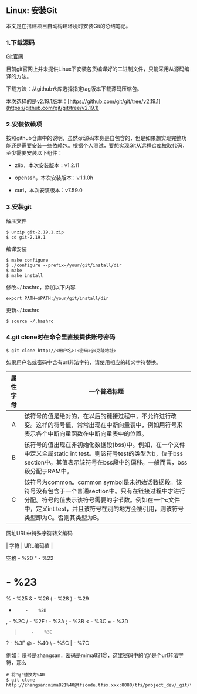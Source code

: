## Linux: 安装Git

本文是在搭建项目自动构建环境时安装Git的总结笔记。

### 1.下载源码

[Git官网](https://git-scm.com/)

目前git官网上并未提供Linux下安装包货编译好的二进制文件，只能采用从源码编译的方法。

下载方法：从github仓库选择指定tag版本下载源码压缩包。

本次选择的是v2.19.1版本：[https://github.com/git/git/tree/v2.19.1](https://github.com/git/git/tree/v2.19.1)

### 2.安装依赖项

按照github仓库中的说明，虽然git源码本身是自包含的，但是如果想实现完整功能还是需要安装一些依赖包。根据个人测试，要想实现Git从远程仓库拉取代码，至少需要安装以下组件：

* zlib，本次安装版本：v1.2.11

* openssh，本次安装版本：v.1.1.0h

* curl，本次安装版本：v7.59.0

### 3.安装git

解压文件

```shell
$ unzip git-2.19.1.zip
$ cd git-2.19.1
```

编译安装

```shell
$ make configure
$ ./configure --prefix=/your/git/install/dir
$ make
$ make install
```

修改~/.bashrc，添加以下内容

```
export PATH=$PATH:/your/git/install/dir
```

更新~/.bashrc

```shell
$ source ~/.bashrc
```

### 4.git clone时在命令里直接提供账号密码

```shell
$ git clone http://<用户名>:<密码>@<克隆地址>
```

如果用户名或密码中含有url非法字符，请使用相应的转义字符替换。

| 属性字母 | 一个普通标题 |
| :---: | --- |
| A | 该符号的值是绝对的，在以后的链接过程中，不允许进行改变。这样的符号值，常常出现在中断向量表中，例如用符号来表示各个中断向量函数在中断向量表中的位置。 |
| B | 该符号的值出现在非初始化数据段\(bss\)中。例如，在一个文件中定义全局static int test。则该符号test的类型为b，位于bss section中。其值表示该符号在bss段中的偏移。一般而言，bss段分配于RAM中。 |
| C | 该符号为common。common symbol是未初始话数据段。该符号没有包含于一个普通section中。只有在链接过程中才进行分配。符号的值表示该符号需要的字节数。例如在一个c文件中，定义int test，并且该符号在别的地方会被引用，则该符号类型即为C。否则其类型为B。 |


网址URL中特殊字符转义编码

| 字符 | URL编码值 |

空格    -    %20
"          -    %22
#         -    %23
%        -    %25
&         -    %26
(          -    %28
)          -    %29
+         -    %2B
,          -    %2C
/          -    %2F
:          -    %3A
;          -    %3B
<         -    %3C
=         -    %3D
>         -    %3E
?         -    %3F
@       -    %40
\          -    %5C
|          -    %7C 

例如：账号是zhangsan，密码是mima821@，这里密码中的'@'是个url非法字符，那么

```shell
# 将'@'替换为%40
$ git clone http://zhangsan:mima821%40@tfscode.tfsx.xxx:8080/tfs/project_dev/_git/test.git
```